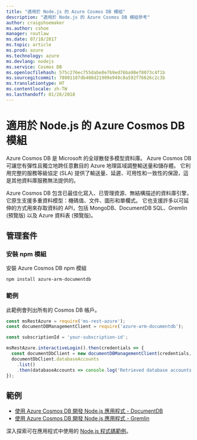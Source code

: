 ```yaml
---
title: "適用於 Node.js 的 Azure Cosmos DB 模組"
description: "適用於 Node.js 的 Azure Cosmos DB 模組參考"
author: craigshoemaker
ms.author: cshoe
manager: routlaw
ms.date: 07/18/2017
ms.topic: article
ms.prod: azure
ms.technology: azure
ms.devlang: nodejs
ms.service: Cosmos DB
ms.openlocfilehash: 575c276ec755dabe8e7b9ed76ba98ef8073c4f1b
ms.sourcegitcommit: 78001187db408d21909e949c8a592f76626c2c3b
ms.translationtype: HT
ms.contentlocale: zh-TW
ms.lasthandoff: 01/26/2018
---
```

# <a name="azure-cosmos-db-modules-for-nodejs"></a>適用於 Node.js 的 Azure Cosmos DB 模組

Azure Cosmos DB 是 Microsoft 的全球散發多模型資料庫。 Azure Cosmos DB 可讓您有彈性且獨立地跨任意數目的 Azure 地理區域調整輸送量和儲存體。 它利用完整的服務等級協定 (SLA) 提供了輸送量、延遲、可用性和一致性的保證，這是其他資料庫服務無法提供的。

Azure Cosmos DB 包含已最佳化寫入、已管理資源、無結構描述的資料庫引擎，它原生支援多重資料模型：機碼值、文件、圖形和單欄式。 它也支援許多以可延伸的方式用來存取資料的 API，包括 MongoDB、DocumentDB SQL、Gremlin (預覽版) 以及 Azure 資料表 (預覽版)。

## <a name="management-package"></a>管理套件

### <a name="install-the-npm-module"></a>安裝 npm 模組 

安裝 Azure Cosmos DB npm 模組

```bash
npm install azure-arm-documentdb
```

### <a name="example"></a>範例

此範例會列出所有的 Cosmos DB 帳戶。

```javascript
const msRestAzure = require('ms-rest-azure');
const documentDBManagementClient = require('azure-arm-documentdb');

const subscriptionId = 'your-subscription-id';

msRestAzure.interactiveLogin().then(credentials => {
  const documentDbClient = new documentDBManagementClient(credentials, subscriptionId);
  documentDbClient.databaseAccounts
    .list()
    .then(databaseAccounts => console.log('Retrieved database accounts: ', databaseAccounts));
});
```

## <a name="samples"></a>範例

* [使用 Azure Cosmos DB 開發 Node.js 應用程式 - DocumentDB](https://azure.microsoft.com/resources/samples/azure-cosmos-db-documentdb-nodejs-getting-started/)
* [使用 Azure Cosmos DB 開發 Node.js 應用程式 - Gremlin](https://azure.microsoft.com/resources/samples/azure-cosmos-db-graph-nodejs-getting-started/)

深入探索可在應用程式中使用的 [Node.js 程式碼範例](https://azure.microsoft.com/resources/samples/?platform=nodejs)。
